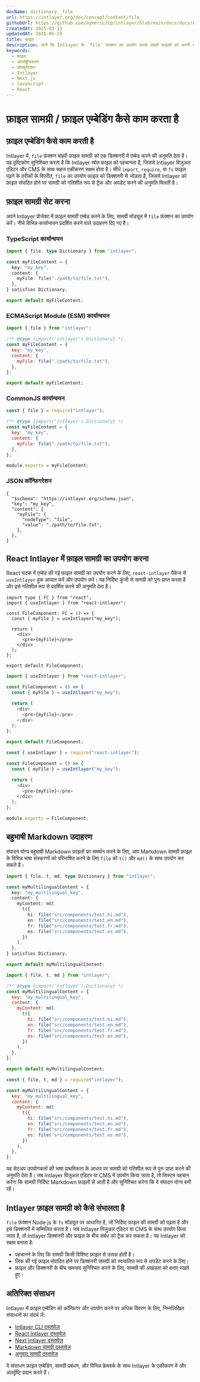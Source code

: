 ```yaml
---
docName: dictionary__file
url: https://intlayer.org/doc/concept/content/file
githubUrl: https://github.com/aymericzip/intlayer/blob/main/docs/docs/en/dictionary/file.md
createdAt: 2025-03-13
updatedAt: 2025-06-29
title: फ़ाइल
description: जानें कि Intlayer के `file` फ़ंक्शन का उपयोग करके बाहरी फ़ाइलों को अपनी सामग्री शब्दकोश में कैसे एम्बेड करें। यह दस्तावेज़ बताता है कि Intlayer फ़ाइल सामग्री को गतिशील रूप से कैसे प्रबंधित करता है।
keywords:
  - फ़ाइल
  - अंतर्राष्ट्रीयकरण
  - डॉक्यूमेंटेशन
  - Intlayer
  - Next.js
  - JavaScript
  - React
---
```


# फ़ाइल सामग्री / फ़ाइल एम्बेडिंग कैसे काम करता है

## फ़ाइल एम्बेडिंग कैसे काम करती है

Intlayer में, `file` फ़ंक्शन बाहरी फ़ाइल सामग्री को एक डिक्शनरी में एम्बेड करने की अनुमति देता है। यह दृष्टिकोण सुनिश्चित करता है कि Intlayer स्रोत फ़ाइल को पहचानता है, जिससे Intlayer विज़ुअल एडिटर और CMS के साथ सहज एकीकरण सक्षम होता है। सीधे `import`, `require`, या `fs` फ़ाइल पढ़ने के तरीकों के विपरीत, `file` का उपयोग फ़ाइल को डिक्शनरी से जोड़ता है, जिससे Intlayer को फ़ाइल संपादित होने पर सामग्री को गतिशील रूप से ट्रैक और अपडेट करने की अनुमति मिलती है।

## फ़ाइल सामग्री सेट करना

अपने Intlayer प्रोजेक्ट में फ़ाइल सामग्री एम्बेड करने के लिए, सामग्री मॉड्यूल में `file` फ़ंक्शन का उपयोग करें। नीचे विभिन्न कार्यान्वयन प्रदर्शित करने वाले उदाहरण दिए गए हैं।

### TypeScript कार्यान्वयन

```typescript fileName="**/*.content.ts" contentDeclarationFormat="typescript"
import { file, type Dictionary } from "intlayer";

const myFileContent = {
  key: "my_key",
  content: {
    myFile: file("./path/to/file.txt"),
  },
} satisfies Dictionary;

export default myFileContent;
```

### ECMAScript Module (ESM) कार्यान्वयन

```javascript fileName="**/*.content.mjs" contentDeclarationFormat="esm"
import { file } from "intlayer";

/** @type {import('intlayer').Dictionary} */
const myFileContent = {
  key: "my_key",
  content: {
    myFile: file("./path/to/file.txt"),
  },
};

export default myFileContent;
```

### CommonJS कार्यान्वयन

```javascript fileName="**/*.content.cjs" contentDeclarationFormat="commonjs"
const { file } = require("intlayer");

/** @type {import('intlayer').Dictionary} */
const myFileContent = {
  key: "my_key",
  content: {
    myFile: file("./path/to/file.txt"),
  },
};

module.exports = myFileContent;
```

### JSON कॉन्फ़िगरेशन

```json5 fileName="**/*.content.json" contentDeclarationFormat="json"
{
  "$schema": "https://intlayer.org/schema.json",
  "key": "my_key",
  "content": {
    "myFile": {
      "nodeType": "file",
      "value": "./path/to/file.txt",
    },
  },
}
```

## React Intlayer में फ़ाइल सामग्री का उपयोग करना

React घटक में एम्बेड की गई फ़ाइल सामग्री का उपयोग करने के लिए, `react-intlayer` पैकेज से `useIntlayer` हुक आयात करें और उपयोग करें। यह निर्दिष्ट कुंजी से सामग्री को पुनः प्राप्त करता है और इसे गतिशील रूप से प्रदर्शित करने की अनुमति देता है।

```tsx fileName="**/*.tsx" codeFormat="typescript"
import type { FC } from "react";
import { useIntlayer } from "react-intlayer";

const FileComponent: FC = () => {
  const { myFile } = useIntlayer("my_key");

  return (
    <div>
      <pre>{myFile}</pre>
    </div>
  );
};

export default FileComponent;
```

```javascript fileName="**/*.mjx" codeFormat="esm"
import { useIntlayer } from "react-intlayer";

const FileComponent = () => {
  const { myFile } = useIntlayer("my_key");

  return (
    <div>
      <pre>{myFile}</pre>
    </div>
  );
};

export default FileComponent;
```

```javascript fileName="**/*.cjs" codeFormat="commonjs"
const { useIntlayer } = require("react-intlayer");

const FileComponent = () => {
  const { myFile } = useIntlayer("my_key");

  return (
    <div>
      <pre>{myFile}</pre>
    </div>
  );
};

module.exports = FileComponent;
```

## बहुभाषी Markdown उदाहरण

संपादन योग्य बहुभाषी Markdown फ़ाइलों का समर्थन करने के लिए, आप Markdown सामग्री फ़ाइल के विभिन्न भाषा संस्करणों को परिभाषित करने के लिए `file` को `t()` और `md()` के साथ उपयोग कर सकते हैं।

```typescript fileName="**/*.content.ts" contentDeclarationFormat="typescript"
import { file, t, md, type Dictionary } from "intlayer";

const myMultilingualContent = {
  key: "my_multilingual_key",
  content: {
    myContent: md(
      t({
        hi: file("src/components/test.hi.md"),
        en: file("src/components/test.en.md"),
        fr: file("src/components/test.fr.md"),
        es: file("src/components/test.es.md"),
      })
    ),
  },
} satisfies Dictionary;

export default myMultilingualContent;
```

```javascript fileName="**/*.content.mjs" contentDeclarationFormat="esm"
import { file, t, md } from "intlayer";

/** @type {import('intlayer').Dictionary} */
const myMultilingualContent = {
  key: "my_multilingual_key",
  content: {
    myContent: md(
      t({
        hi: file("src/components/test.hi.md"),
        en: file("src/components/test.en.md"),
        fr: file("src/components/test.fr.md"),
        es: file("src/components/test.es.md"),
      })
    ),
  },
};

export default myMultilingualContent;
```

```javascript fileName="**/*.content.cjs" contentDeclarationFormat="commonjs"
const { file, t, md } = require("intlayer");

const myMultilingualContent = {
  key: "my_multilingual_key",
  content: {
    myContent: md(
      t({
        hi: file("src/components/test.hi.md"),
        en: file("src/components/test.en.md"),
        fr: file("src/components/test.fr.md"),
        es: file("src/components/test.es.md"),
      })
    ),
  },
};
```

यह सेटअप उपयोगकर्ता की भाषा प्राथमिकता के आधार पर सामग्री को गतिशील रूप से पुनः प्राप्त करने की अनुमति देता है। जब Intlayer विज़ुअल एडिटर या CMS में उपयोग किया जाता है, तो सिस्टम पहचान करेगा कि सामग्री निर्दिष्ट Markdown फ़ाइलों से आती है और सुनिश्चित करेगा कि वे संपादन योग्य बनी रहें।

## Intlayer फ़ाइल सामग्री को कैसे संभालता है

`file` फ़ंक्शन Node.js के `fs` मॉड्यूल पर आधारित है, जो निर्दिष्ट फ़ाइल की सामग्री को पढ़ता है और इसे डिक्शनरी में सम्मिलित करता है। जब Intlayer विज़ुअल एडिटर या CMS के साथ उपयोग किया जाता है, तो Intlayer डिक्शनरी और फ़ाइल के बीच संबंध को ट्रैक कर सकता है। यह Intlayer को सक्षम बनाता है:

- पहचानने के लिए कि सामग्री किसी विशिष्ट फ़ाइल से उत्पन्न होती है।
- लिंक की गई फ़ाइल संपादित होने पर डिक्शनरी सामग्री को स्वचालित रूप से अपडेट करने के लिए।
- फ़ाइल और डिक्शनरी के बीच समन्वय सुनिश्चित करने के लिए, सामग्री की अखंडता को बनाए रखते हुए।

## अतिरिक्त संसाधन

Intlayer में फ़ाइल एम्बेडिंग को कॉन्फ़िगर और उपयोग करने पर अधिक विवरण के लिए, निम्नलिखित संसाधनों का संदर्भ लें:

- [Intlayer CLI दस्तावेज़](https://github.com/aymericzip/intlayer/blob/main/docs/docs/hi/intlayer_cli.md)
- [React Intlayer दस्तावेज़](https://github.com/aymericzip/intlayer/blob/main/docs/docs/hi/intlayer_with_create_react_app.md)
- [Next Intlayer दस्तावेज़](https://github.com/aymericzip/intlayer/blob/main/docs/docs/hi/intlayer_with_nextjs_15.md)
- [Markdown सामग्री दस्तावेज़](https://github.com/aymericzip/intlayer/blob/main/docs/docs/hi/dictionary/markdown.md)
- [अनुवाद सामग्री दस्तावेज़](https://github.com/aymericzip/intlayer/blob/main/docs/docs/hi/dictionary/translation.md)

ये संसाधन फ़ाइल एम्बेडिंग, सामग्री प्रबंधन, और विभिन्न फ्रेमवर्क के साथ Intlayer के एकीकरण में और अंतर्दृष्टि प्रदान करते हैं।

